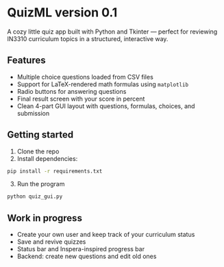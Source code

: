 # QuizML version 0.1

A cozy little quiz app built with Python and Tkinter — perfect for reviewing IN3310 curriculum topics in a structured, interactive way.

## Features

- Multiple choice questions loaded from CSV files
- Support for LaTeX-rendered math formulas using `matplotlib`
- Radio buttons for answering questions
- Final result screen with your score in percent
- Clean 4-part GUI layout with questions, formulas, choices, and submission

## Getting started

1. Clone the repo
2. Install dependencies:

```bash
pip install -r requirements.txt
```

3. Run the program

```bash
python quiz_gui.py
```

## Work in progress
- Create your own user and keep track of your curriculum status
- Save and revive quizzes
- Status bar and Inspera-inspired progress bar
- Backend: create new questions and edit old ones